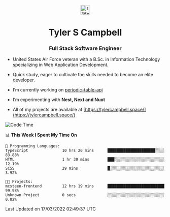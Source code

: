 <p align="center">
<a href="https://www.linkedin.com/in/t36campbell" target="blank"><img align="center" src="https://ik.imagekit.io/t36campbell/Portfolio/linkedin.png.original_m8bbGgPh6.png" alt="t36campbell" height="30" width="30" /></a>
</p>
<h1 align="center">Tyler S Campbell</h1>
<h3 align="center">Full Stack Software Engineer</h3>

* United States Air Force veteran with a B.Sc. in Information Technology specializing in Web Application Development. 

* Quick study, eager to cultivate the skills needed to become an elite developer.

* I’m currently working on [periodic-table-api](https://github.com/t36campbell/periodic-table-api)

* I’m experimenting with **Nest, Next and Nuxt**

* All of my projects are available at [https://tylercampbell.space/](https://tylercampbell.space/)

<!--START_SECTION:waka-->
![Code Time](http://img.shields.io/badge/Code%20Time-1%2C503%20hrs%2013%20mins-blue)

📊 **This Week I Spent My Time On** 

```text
💬 Programming Languages: 
TypeScript               10 hrs 20 mins      █████████████████████░░░░   83.88% 
HTML                     1 hr 30 mins        ███░░░░░░░░░░░░░░░░░░░░░░   12.19% 
SCSS                     29 mins             █░░░░░░░░░░░░░░░░░░░░░░░░   3.92%

🐱‍💻 Projects: 
mcsteen-frontend         12 hrs 19 mins      █████████████████████████   99.98% 
Unknown Project          0 secs              ░░░░░░░░░░░░░░░░░░░░░░░░░   0.02%

```


 Last Updated on 17/03/2022 02:49:37 UTC
<!--END_SECTION:waka-->
